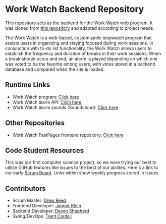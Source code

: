 # Work Watch Backend Repository

This repository acts as the backend for the Work Watch web program. It was cloned from [this repository](https://nighthawkcodingsociety.com/projectsearch/details/Flask%20Portfolio%20Starter) and adapted according to project needs.

The Work Watch is a web-based, customizable stopwatch program that assists users in organizing and staying focused during work sessions. In conjunction with to-do list functionality, the Work Watch allows users to establish the frequency and duration of breaks in their work sessions. When a break should occur and end, an alarm is played depending on which one was voted to be the favorite among users, with votes stored in a backend database and compared when the site is loaded.

## Runtime Links

- Work Watch program: [Click here](https://jagermi3ster.github.io/theworkwatch/workwatch)
- Work Watch alarm API: [Clich here](https://jagermi3ster.github.io/theworkwatch/api/alarms)
- Work Watch alarm sounds (Soundcloud): [Click here](https://on.soundcloud.com/at4y7TmUhzLGoRsg7)

## Other Repositories

- Work Watch FastPages frontend repository: [Click here](https://github.com/jagermi3ster/theworkwatch)

## Code Student Resources

This was our first computer science project, so we were trying our best to utilize GitHub features like issues to the best of our abilites. Here's a link to our early [Scrum Board](https://github.com/drewreed2005/The-Watchers/issues/1). Links within show weekly progress stored in issues.

## Contributors

- Scrum Master: [Drew Reed](https://github.com/drewreed2005)
- Frontend Developer: [Jagger Klein](https://github.com/jagermi3ster)
- Backend Developer: [Devon Shepherd](https://github.com/DreamerBlock)
- Swing/DevOps: [Trent Cardall](https://github.com/trentcardall) 
